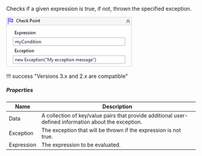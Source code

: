 Checks if a given expression is true, if not, thrown the specified exception.

![](../img/activities/CheckPoint.png)

!!! success "Versions 3.x and 2.x are compatible"
    
##### Properties

|Name      |Description                                                                                          |
|----------|-----------------------------------------------------------------------------------------------------|
|Data      |A collection of key/value pairs that provide additional user-defined information about the exception.|
|Exception |The exception that will be thrown if the expression is not true.                                     |
|Expression|The expression to be evaluated.                                                                      |

